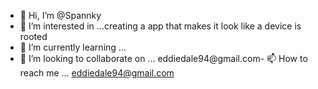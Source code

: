- 👋 Hi, I’m @Spannky
- 👀 I’m interested in ...creating a app that makes it look like a device is rooted
- 🌱 I’m currently learning ...
- 💞️ I’m looking to collaborate on ...
eddiedale94@gmail.com- 📫 How to reach me ... eddiedale94@gmail.com


<!---
Spannky/Spannky is a ✨ special ✨ repository because its `README.md` (this file) appears on your GitHub profile.
You can click the Preview link to take a look at your changes.
--->
